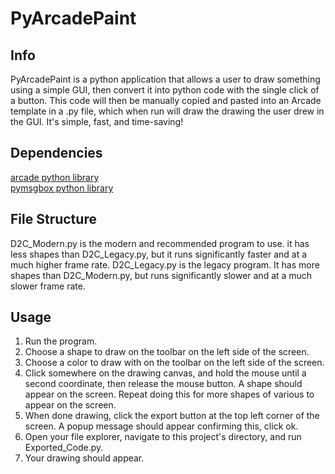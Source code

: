 # PyArcadePaint

## Info
PyArcadePaint is a python application that allows a user to draw something using a simple GUI, then convert it into python code with the single click of a button. This code will then be manually copied and pasted into an Arcade template in a .py file, which when run will draw the drawing the user drew in the GUI. It's simple, fast, and time-saving!

## Dependencies
[arcade python library](http://arcade.academy/) <br/>
[pymsgbox python library](https://pymsgbox.readthedocs.io/en/latest/basics.html) <br/>

## File Structure
D2C_Modern.py is the modern and recommended program to use. it has less shapes than D2C_Legacy.py, but it runs significantly faster and at a much higher frame rate.
D2C_Legacy.py is the legacy program. It has more shapes than D2C_Modern.py, but runs significantly slower and at a much slower frame rate.<br/>

## Usage
1. Run the program.<br/>
2. Choose a shape to draw on the toolbar on the left side of the screen. <br/>
3. Choose a color to draw with on the toolbar on the left side of the screen. <br/>
4. Click somewhere on the drawing canvas, and hold the mouse until a second coordinate, then release the mouse button. A shape should appear on the screen. Repeat doing this for more shapes of various to appear on the screen. <br/>
5. When done drawing, click the export button at the top left corner of the screen. A popup message should appear confirming this, click ok. <br/>
6. Open your file explorer, navigate to this project's directory, and run Exported_Code.py. <br/>
8. Your drawing should appear. <br/>
